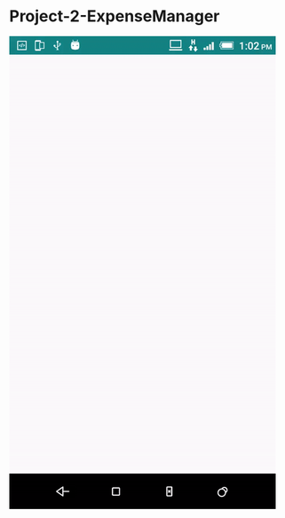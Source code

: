 # Project-2-ExpenseManager

![](https://github.com/ashutosh00074/Project-2-ExpenseManager/blob/master/ezgif-1-156364bfba.gif)
